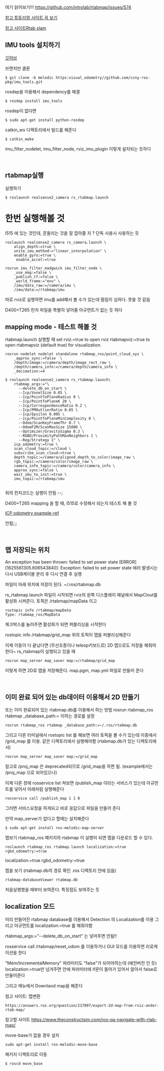  여기 읽어보기!!!
https://github.com/introlab/rtabmap/issues/574

[참고 튜토리얼 사이트 꼭 보기](http://wiki.ros.org/rtabmap_ros/Tutorials/HandHeldMapping)

[참고 사이트Rtab slam](https://sudonull.com/post/18423-Localization-and-navigation-in-ROS-using-rtabmap)


## IMU tools 설치하기
[깃허브 ](https://github.com/ccny-ros-pkg/imu_tools)

브랜치만 클론
```
$ git clone -b melodic https:visual_odometry//github.com/ccny-ros-pkg/imu_tools.git
```

rosdep을 이용해서 dependency를 해결
```
$ rosdep install imu_tools
```
rosdep이 없다면 
```
$ sudo apt-get install python-rosdep
```

catkin_ws 디렉토리에서 빌드를 해준다
```
$ catkin_make
```
imu_filter_nodelet, imu_filter_node, rviz_imu_plugin
이렇게 설치되는 듯하다


<br/>

## rtabmap실행

실행하기
```
$ roslaunch realsense2_camera rs_rtabmap.launch 
```

# 한번 실행해볼 것 
l515 에 있는 것인데, 흔들리는 것을 잘 잡아줄 지 ? 단독 사용시 사용하는 듯
```
roslaunch realsense2_camera rs_camera.launch \
    align_depth:=true \
    unite_imu_method:="linear_interpolation" \
    enable_gyro:=true \
     enable_accel:=true

rosrun imu_filter_madgwick imu_filter_node \
    _use_mag:=false \
    _publish_tf:=false \
    _world_frame:="enu" \
    /imu/data_raw:=/camera/imu \
    /imu/data:=/rtabmap/imu
```
따로 rviz로 실행하면 imu를 add해서 볼 수가 있는데 떨림이 심하다. 못쓸 것 같음



D400+T265 런치 파일을 특별히 넣어줄 아규먼트가 없는 듯 하다


## mapping mode - 테스트 해볼 것
rtabmap.launch 실행할 때 
set rviz:=true to open rviz 
rtabmapviz:=true to open rtabmapviz (default true) for visualization. 

```
rosrun nodelet nodelet standalone rtabmap_ros/point_cloud_xyz \
    _approx_sync:=false  \
    /depth/image:=/camera/depth/image_rect_raw \
    /depth/camera_info:=/camera/depth/camera_info \
    _decimation:=4

$ roslaunch realsense2_camera rs_rtabmap.launch\
    rtabmap_args:="\
      --delete_db_on_start \
      --Icp/VoxelSize 0.05 \
      --Icp/PointToPlaneRadius 0 \
      --Icp/PointToPlaneK 20 \
      --Icp/CorrespondenceRatio 0.2 \
      --Icp/PMOutlierRatio 0.65 \
      --Icp/Epsilon 0.005 \
      --Icp/PointToPlaneMinComplexity 0 \
      --Odom/ScanKeyFrameThr 0.7 \
      --OdomF2M/ScanMaxSize 15000 \
      --Optimizer/GravitySigma 0.3 \
      --RGBD/ProximityPathMaxNeighbors 1 \
      --Reg/Strategy 1" \
    icp_odometry:=true \
    scan_cloud_topic:=/cloud \
    subscribe_scan_cloud:=true \
    depth_topic:=/camera/aligned_depth_to_color/image_raw \
    rgb_topic:=/camera/color/image_raw \
    camera_info_topic:=/camera/color/camera_info \
    approx_sync:=false \
    wait_imu_to_init:=true \
    imu_topic:=/rtabmap/imu 


```
위의 런치코드는 실행이 안됨 --;


 D400+T265 mapping 을 할 때, l515로 수정해서 되는지 테스트 해 볼 것
 
 [ICP odometry example-ref](http://official-rtab-map-forum.67519.x6.nabble.com/Kinect-For-Azure-L515-ICP-lighting-invariant-mapping-td7187.html)

안됨;;;


<br/>

## 맵 저장되는 위치

An exception has been thrown: failed to set power state
[ERROR] [1625561305.606543840]: Exception: failed to set power state
에러 발생시는 다시 USB케이블 분리 후 다시 연결 후 실행

파일이 아래 위치에 저장이 된다.
~/.ros/rtabmap.db 

rs_rtabmap.launch 파일이 시작되면 rviz의 왼쪽 디스플레이 패널에서 
MapClout를 활성화 시켜준다. 토픽은 /rtabmap/mapData 이고 
```
rostopic info /rtabmap/mapData
Type: rtabmap_ros/MapData
```
체크박스를 눌러주면 활성화가 되면 퍼블리싱을 시작한다


rostopic info /rtabmap/grid_map
위의 토픽이 맵을 퍼블리싱해준다

이제 이동이 다 끝났다면 (무선조종이나 teleop키보드로) 
2D 맵으로도 저장을 해줘야한다~ rs_rtabmap이 실행되고 있을 때
```
rosrun map_server map_saver map:=/rtabmap/grid_map
```
이렇게 하면 2D로 맵을 저장해준다. map.pgm, map.yml 파일로 만들어 준다

<br/>

## 이미 완료 되어 있는 db데이터 이용해서 2D 만들기
또는 이미 완료되어 있는 rtabmap.db를 이용해서 하는 방법
rosrun rtabmap_ros rtabmap _database_path:= 이하는 경로를 설정

```
rosrun rtabmap_ros rtabmap _database_path:=~/.ros/rtabmap.db
```
그리고 다른 터미널에서 rostopic list 를 해보면
여러 토픽을 볼 수가 있는데 이중에서 /grid_map 를 이용. 같은 디렉토리에서 실행해야함 (rtabmap.db가 있는 디렉토리에서)
```
rosrun map_server map_saver map:=/grid_map

```
참고로 /proj_map 은 deprecated되므로 /grid_map을 하면 됨. (example에서는 /proj_map 으로 되어있으나)

이제 다른 창에 rosservice list 쳐보면 /publish_map 이라는 서비스가 있는데 
아규먼트를 넣어서 아래처럼 실행해준다
```
rosservice call /publish_map 1 1 0
```
그러면 서비스요청을 하게되고 바로 응답으로 파일을 만들어 준다


만약 map_server가 없다고 할때는 설치해준다
```
$ sudo apt-get install ros-melodic-map-server
```

맵보기 rtabmap_ros 패키지의 rtabmap 이 실행이 되면 맵을 다운로드 할 수 있다.
```
roslaunch rtabmap_ros rtabmap.launch localization:=true rgbd_odometry:=true
```

localization:=true rgbd_odometry:=true

맵을 보기 (rtabmap.db의 경로 확인 .ros 디렉토리 안에 있음)
```
rtabmap-databaseViewer rtabmap.db
```

처음실행했을 때부터 보여준다. 특징점도 보여주는 듯


## localization 모드
미리 만들어진 rtabmap database를 이용해서 Detection 의 Localization를 이용
그리고 아규먼트를 localization:=true 를 해줘야함

rtabmap_args:="--delete_db_on_start"  는 넣어주면 안됨!!

rosservice call /rtabmap/reset_odom 
를 이용하거나 GUI 모드를 이용하면 리로케이션을 한다

"Mem/IncrementalMemory" 파라미터도 "false"가 되어야하는데 (예전버전 인 듯)
localization:=true만 넘겨주면 안에 파라미터에 if문이 들어가 있어서 알아서 false로 만들어준다

그리고 메뉴에서 Downlaod map을 해준다


첨고 사이트: 맵변환 
```
https://answers.ros.org/question/217097/export-2d-map-from-rviz-andor-rtab-map/
```

참고할 사이트 
https://www.theconstructsim.com/ros-qa-navigate-with-rtab-map/

move-base가 없을 경우 설치
```
sudo apt-get install ros-melodic-move-base
```
패키지 디렉토리로 이동
```
$ roscd move_base
```